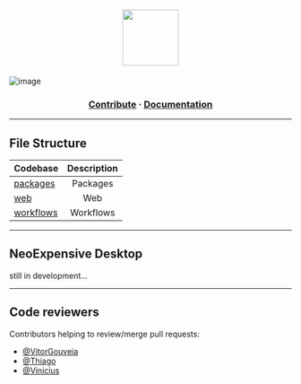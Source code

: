 <h1 align="center">
 <img height=100 src="https://raw.githubusercontent.com/AtomicFeasT/neo-expensive/main/packages/web/images/evo-logo.svg"/>
</h1>

![image](https://user-images.githubusercontent.com/61664367/129969881-9bb78bd9-0a98-4de2-8af8-3089d9d2ee3b.png)


<h3 align="center">
  <a href="https://github.com/AtomicFeasT/neo-expensive/blob/main/CONTRIBUTING.md">Contribute</a>
  <span> · </span>
  <a href="https://github.com/AtomicFeasT/neo-expensive/tree/main/docs/index.html">Documentation</a>
</h3>

---

## File Structure

| Codebase              |        Description        |
| :-------------------- | :-----------------------: |
| [packages](packages)  |         Packages          |
| [web](packages/web)   |           Web             |
| [workflows](.github/workflows)|Workflows          |

---

## NeoExpensive Desktop

still in development...

---

## Code reviewers

Contributors helping to review/merge pull requests:

- [@VitorGouveia](https://github.com/vitorgouveia)
- [@Thiago](https://github.com/atomicfeast)
- [@Vinicius](https://github.com/espalmer)
